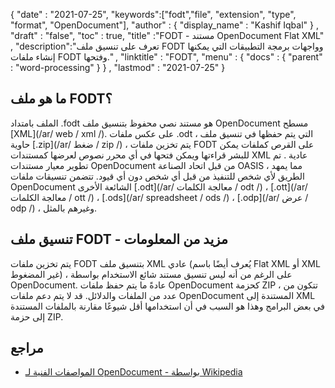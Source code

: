 {
  "date" : "2021-07-25",
  "keywords":["fodt","file", "extension", "type", "format", "OpenDocument"],
  "author" : {
    "display_name" : "Kashif Iqbal"
} ,
  "draft" : "false",
  "toc" : true,
  "title" :"FODT - مستند OpenDocument Flat XML" ,
  "description":"تعرف على تنسيق ملف FODT وواجهات برمجة التطبيقات التي يمكنها إنشاء ملفات FODT وفتحها." ,
  "linktitle" : "FODT",
  "menu" : {
    "docs" : {
      "parent" : "word-processing"
}
} ,
  "lastmod" : "2021-07-25"
}

## ما هو ملف FODT؟

الملف بامتداد .fodt هو مستند نصي محفوظ بتنسيق ملف OpenDocument مسطح [XML](/ar/ web / xml /). على عكس ملفات .odt ، التي يتم حفظها في تنسيق ملف حاوية [.zip](/ar/ ضغط / zip /) ، يتم تخزين ملفات FODT على القرص كملفات يمكن للبشر قراءتها ويمكن فتحها في أي محرر نصوص لعرضها كمستندات XML عادية . تم تطوير معيار مستندات OpenDocument من قبل اتحاد الصناعة OASIS ، مما يمهد الطريق لأي شخص للتنفيذ من قبل أي شخص دون أي قيود. تتضمن تنسيقات ملفات OpenDocument الشائعة الأخرى [.odt](/ar/ معالجة الكلمات / odt /) ، [.ott](/ar/ معالجة الكلمات / ott /) ، [.ods](/ar/ spreadsheet / ods /) ، [.odp](/ar/ عرض / odp /) ، وغيرهم بالمثل.

## تنسيق ملف FODT - مزيد من المعلومات

يتم تخزين ملفات FODT بتنسيق ملف XML عادي (يُعرف أيضًا باسم Flat XML أو XML غير المضغوط) ، على الرغم من أنه ليس تنسيق مستند شائع الاستخدام بواسطة OpenDocument. عادةً ما يتم حفظ ملفات OpenDocument كحزمة ZIP ، تتكون من عدد من الملفات والدلائل. قد لا يتم دعم ملفات OpenDocument المستندة إلى XML في بعض البرامج وهذا هو السبب في أن استخدامها أقل شيوعًا مقارنة بالملفات المستندة إلى حزمة ZIP.

## مراجع ##

* [المواصفات الفنية لـ OpenDocument - بواسطة Wikipedia](https://en.wikipedia.org/wiki/OpenDocument_technical_specification)

